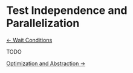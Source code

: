 # Test Independence and Parallelization

[&larr; Wait Conditions](./wait-conditions.md)

TODO

[Optimization and Abstraction &rarr;](./optimization-and-abstraction.md)
